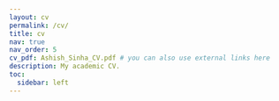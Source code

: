 ```yaml
---
layout: cv
permalink: /cv/
title: cv
nav: true
nav_order: 5
cv_pdf: Ashish_Sinha_CV.pdf # you can also use external links here
description: My academic CV. 
toc:
  sidebar: left
---
```

